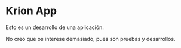 # Krion App

Esto es un desarrollo de una aplicación.

No creo que os interese demasiado, pues son pruebas y desarrollos.